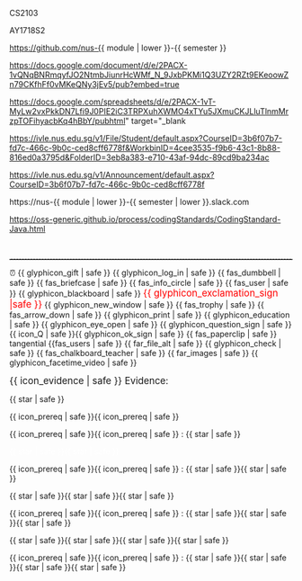 <span id="module">CS2103</span>

<span id="semester">AY1718S2</span>

<span id="module_org">https://github.com/nus-{{ module | lower }}-{{ semester }}</span>

<span id="instructors_page">https://docs.google.com/document/d/e/2PACX-1vQNqBNRmqyfJO2NtmbJiunrHcWMf_N_9JxbPKMi1Q3UZY2RZt9EKeoowZn79CKfhFf0vMKeQNy3jEv5/pub?embed=true</span>

<span id="team_IDs_page">https://docs.google.com/spreadsheets/d/e/2PACX-1vT-MyLw2vxPkkDN7Lfi9J0PIE2iC3TRPXuhXWMO4xTYu5JXmuCKJLluTlnmMrzpTOFihyacbKq4hBbY/pubhtml" target="_blank</span>

<span id="ivle_files">https://ivle.nus.edu.sg/v1/File/Student/default.aspx?CourseID=3b6f07b7-fd7c-466c-9b0c-ced8cff6778f&WorkbinID=4cee3535-f9b6-43c1-8b88-816ed0a3795d&FolderID=3eb8a383-e710-43af-94dc-89cd9ba234ac</span>

<span id="ivle_announcements">https://ivle.nus.edu.sg/v1/Announcement/default.aspx?CourseID=3b6f07b7-fd7c-466c-9b0c-ced8cff6778f</span>

<span id="slack_team">https://nus-{{ module | lower }}-{{ semester | lower }}.slack.com</span>

<span id="java_coding_standard">https://oss-generic.github.io/process/codingStandards/CodingStandard-Java.html</span>

<span id="pagebreak"><p style="page-break-after: always;">&nbsp;</p></span>

<span id="dashed_line"><hr style="border-top: dashed 1px; border-color:grey" /></span>

<span id="icon_deadline">:alarm_clock:</span>
<span id="icon_example">{{ glyphicon_gift | safe }}</span>
<span id="icon_embedding">{{ glyphicon_log_in | safe }}</span>
<span id="icon_exercise">{{ fas_dumbbell | safe }}</span>
<span id="icon_evidence">{{ fas_briefcase | safe }}</span>
<span id="icon_info">{{ fas_info_circle | safe }}</span>
<span id="icon_individual">{{ fas_user | safe }}</span>
<span id="icon_lecture">{{ glyphicon_blackboard | safe }}</span>
<span id="icon_important_big_red"><font color="red"><big>{{ glyphicon_exclamation_sign |safe }}</big></font></span>
<span id="icon_new_window">{{ glyphicon_new_window | safe }}</span>
<span id="icon_outcome">{{ fas_trophy | safe }}</span>
<span id="icon_output">{{ fas_arrow_down | safe }}</span>
<span id="icon_print">{{ glyphicon_print | safe }}</span>
<span id="icon_prereq">{{ glyphicon_education | safe }}</span>
<span id="icon_preview">{{ glyphicon_eye_open | safe }}</span>
<span id="icon_Q">{{ glyphicon_question_sign | safe }}</span>
<span id="icon_Q_A">{{ icon_Q | safe }}{{ glyphicon_ok_sign | safe }}</span>
<span id="icon_resource">{{ fas_paperclip | safe }}</span>
<span id="icon_tangential"><span class='badge badge-pill badge-secondary'>tangential</span></span>
<span id="icon_team">{{fas_users | safe }}</span>
<span id="icon_text">{{ far_file_alt | safe }}</span>
<span id="icon_todo">{{ glyphicon_check | safe }}</span>
<span id="icon_tutorial">{{ fas_chalkboard_teacher | safe }}</span>
<span id="icon_slides">{{ far_images | safe }}</span>
<span id="icon_video">{{ glyphicon_facetime_video | safe }}</span>

<span id="evidence"><big>{{ icon_evidence | safe }} Evidence:</big></span>

<span id="star"><span class='glyphicon glyphicon-star' aria-hidden='true'></span></span>

<span id="one_star"><span class='badge badge-pill badge-danger'>{{ star | safe }} </span></span>

<span id="prereq_no_stars"><span class='badge badge-pill badge-secondary'>{{ icon_prereq | safe }}{{ icon_prereq | safe }}</span></span>

<span id="prereq_one_star"><span class='badge badge-pill badge-secondary'>{{ icon_prereq | safe }}{{ icon_prereq | safe }} : {{ star | safe }} </span></span>

<span id="two_stars"><span class='badge badge-pill badge-warning'><span style='color:white'>{{ star | safe }}{{ star | safe }} </span></span></span>

<span id="prereq_two_stars"><span class='badge badge-pill badge-secondary'>{{ icon_prereq | safe }}{{ icon_prereq | safe }} : {{ star | safe }}{{ star | safe }} </span></span>

<span id="three_stars"><span class='badge badge-pill badge-info'>{{ star | safe }}{{ star | safe }}{{ star | safe }} </span></span>

<span id="prereq_three_stars"><span class='badge badge-pill badge-secondary'>{{ icon_prereq | safe }}{{ icon_prereq | safe }} : {{ star | safe }}{{ star | safe }}{{ star | safe }} </span></span>

<span id="four_stars"><span class='badge badge-pill badge-success'>{{ star | safe }}{{ star | safe }}{{ star | safe }}{{ star | safe }} </span></span>

<span id="prereq_four_stars"><span class='badge badge-pill badge-secondary'>{{ icon_prereq | safe }}{{ icon_prereq | safe }} : {{ star | safe }}{{ star | safe }}{{ star | safe }}{{ star | safe }} </span></span>
